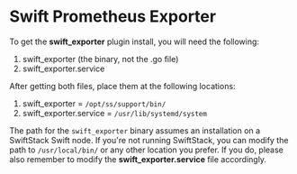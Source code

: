 # Swift Prometheus Exporter

To get the **swift_exporter** plugin install, you will need the following:

1. swift_exporter (the binary, not the .go file)
2. swift_exporter.service 

After getting both files, place them at the following locations:

1. swift_exporter = `/opt/ss/support/bin/`
2. swift_exporter.service = `/usr/lib/systemd/system`

The path for the `swift_exporter` binary assumes an installation on a SwiftStack Swift node. If you're not running SwiftStack, you can modify the path to `/usr/local/bin/` or any other location you prefer. If you do, please also remember to modify the **swift_exporter.service** file accordingly. 